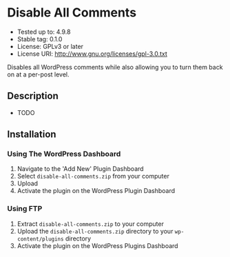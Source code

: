 # Disable All Comments

* Tested up to: 4.9.8
* Stable tag: 0.1.0
* License: GPLv3 or later
* License URI: http://www.gnu.org/licenses/gpl-3.0.txt

Disables all WordPress comments while also allowing you to turn them back on at a per-post level.

## Description

* TODO

## Installation

### Using The WordPress Dashboard

1. Navigate to the 'Add New' Plugin Dashboard
2. Select `disable-all-comments.zip` from your computer
3. Upload
4. Activate the plugin on the WordPress Plugin Dashboard

### Using FTP

1. Extract `disable-all-comments.zip` to your computer
2. Upload the `disable-all-comments.zip` directory to your `wp-content/plugins` directory
3. Activate the plugin on the WordPress Plugins Dashboard
